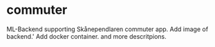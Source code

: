 # commuter
ML-Backend supporting Skånependlaren commuter app.
Add image of backend.'
Add docker container.
and more descritpions.
